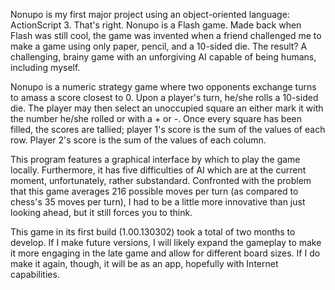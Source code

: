Nonupo is my first major project using an object-oriented language: ActionScript 3. That's right. Nonupo is a Flash game. Made back when Flash was still cool, the game was invented when a friend challenged me to make a game using only paper, pencil, and a 10-sided die. The result? A challenging, brainy game with an unforgiving AI capable of being humans, including myself.

Nonupo is a numeric strategy game where two opponents exchange turns to amass a score closest to 0. Upon a player's turn, he/she rolls a 10-sided die. The player may then select an unoccupied square an either mark it with the number he/she rolled or with a + or -. Once every square has been filled, the scores are tallied; player 1's score is the sum of the values of each row. Player 2's score is the sum of the values of each column.

This program features a graphical interface by which to play the game locally. Furthermore, it has five difficulties of AI which are at the current moment, unfortunately, rather substandard. Confronted with the problem that this game averages 216 possible moves per turn (as compared to chess's 35 moves per turn), I had to be a little more innovative than just looking ahead, but it still forces you to think.

This game in its first build (1.00.130302) took a total of two months to develop. If I make future versions, I will likely expand the gameplay to make it more engaging in the late game and allow for different board sizes. If I do make it again, though, it will be as an app, hopefully with Internet capabilities.
